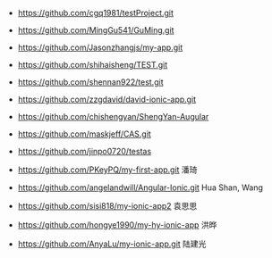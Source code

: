 
- https://github.com/cgq1981/testProject.git

- https://github.com/MingGu541/GuMing.git

- https://github.com/Jasonzhangjs/my-app.git

- https://github.com/shihaisheng/TEST.git

- https://github.com/shennan922/test.git

- https://github.com/zzgdavid/david-ionic-app.git

- https://github.com/chishengyan/ShengYan-Augular

- https://github.com/maskjeff/CAS.git

- https://github.com/jinpo0720/testas

- https://github.com/PKeyPQ/my-first-app.git 潘琦

- https://github.com/angelandwill/Angular-Ionic.git Hua Shan, Wang

- https://github.com/sisi818/my-ionic-app2 袁思思

- https://github.com/hongye1990/my-hy-ionic-app 洪晔

- https://github.com/AnyaLu/my-ionic-app.git 陆建光



